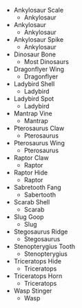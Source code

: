 *   Ankylosaur Scale
    *   Ankylosaur
*   Ankylosaur
    *   Ankylosaur
*   Ankylosaur Spike
    *   Ankylosaur
*   Dinosaur Bone
    *   Most Dinosaurs
*   Dragonflyer Wing
    *   Dragonflyer
*   Ladybird Shell
    *   Ladybird
*   Ladybird Spot
    *   Ladybird
*   Mantrap Vine
    *   Mantrap
*   Pterosaurus Claw
    *   Pterosaurus
*   Pterosaurus Wing
    *   Pterosaurus
*   Raptor Claw
    *   Raptor
*   Raptor Hide
    *   Raptor
*   Sabretooth Fang
    *   Sabertooth
*   Scarab Shell
    *   Scarab
*   Slug Goop
    *   Slug
*   Stegosaurus Ridge
    *   Stegosaurus
*   Stenopterygius Tooth
    *   Stenopterygius
*   Triceratops Hide
    *   Triceratops
*   Triceratops Horn
    *   Triceratops
*   Wasp Stinger
    *   Wasp